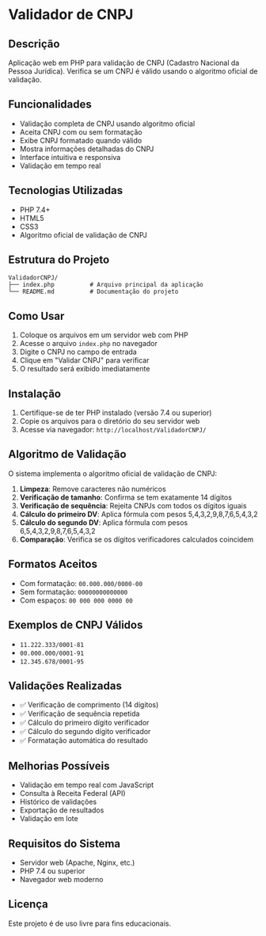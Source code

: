 # Validador de CNPJ

## Descrição
Aplicação web em PHP para validação de CNPJ (Cadastro Nacional da Pessoa Jurídica). Verifica se um CNPJ é válido usando o algoritmo oficial de validação.

## Funcionalidades
- Validação completa de CNPJ usando algoritmo oficial
- Aceita CNPJ com ou sem formatação
- Exibe CNPJ formatado quando válido
- Mostra informações detalhadas do CNPJ
- Interface intuitiva e responsiva
- Validação em tempo real

## Tecnologias Utilizadas
- PHP 7.4+
- HTML5
- CSS3
- Algoritmo oficial de validação de CNPJ

## Estrutura do Projeto
```
ValidadorCNPJ/
├── index.php          # Arquivo principal da aplicação
└── README.md          # Documentação do projeto
```

## Como Usar
1. Coloque os arquivos em um servidor web com PHP
2. Acesse o arquivo `index.php` no navegador
3. Digite o CNPJ no campo de entrada
4. Clique em "Validar CNPJ" para verificar
5. O resultado será exibido imediatamente

## Instalação
1. Certifique-se de ter PHP instalado (versão 7.4 ou superior)
2. Copie os arquivos para o diretório do seu servidor web
3. Acesse via navegador: `http://localhost/ValidadorCNPJ/`

## Algoritmo de Validação
O sistema implementa o algoritmo oficial de validação de CNPJ:

1. **Limpeza**: Remove caracteres não numéricos
2. **Verificação de tamanho**: Confirma se tem exatamente 14 dígitos
3. **Verificação de sequência**: Rejeita CNPJs com todos os dígitos iguais
4. **Cálculo do primeiro DV**: Aplica fórmula com pesos 5,4,3,2,9,8,7,6,5,4,3,2
5. **Cálculo do segundo DV**: Aplica fórmula com pesos 6,5,4,3,2,9,8,7,6,5,4,3,2
6. **Comparação**: Verifica se os dígitos verificadores calculados coincidem

## Formatos Aceitos
- Com formatação: `00.000.000/0000-00`
- Sem formatação: `00000000000000`
- Com espaços: `00 000 000 0000 00`

## Exemplos de CNPJ Válidos
- `11.222.333/0001-81`
- `00.000.000/0001-91`
- `12.345.678/0001-95`

## Validações Realizadas
- ✅ Verificação de comprimento (14 dígitos)
- ✅ Verificação de sequência repetida
- ✅ Cálculo do primeiro dígito verificador
- ✅ Cálculo do segundo dígito verificador
- ✅ Formatação automática do resultado

## Melhorias Possíveis
- Validação em tempo real com JavaScript
- Consulta à Receita Federal (API)
- Histórico de validações
- Exportação de resultados
- Validação em lote

## Requisitos do Sistema
- Servidor web (Apache, Nginx, etc.)
- PHP 7.4 ou superior
- Navegador web moderno

## Licença
Este projeto é de uso livre para fins educacionais. 